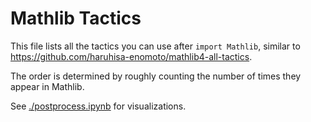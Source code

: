 # Mathlib Tactics

This file lists all the tactics you can use after `import Mathlib`,
similar to https://github.com/haruhisa-enomoto/mathlib4-all-tactics.

The order is determined by roughly counting the number of times they appear in Mathlib.

See [./postprocess.ipynb](./postprocess.ipynb) for visualizations.
